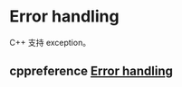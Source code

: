 # Error handling

C++ 支持 exception。

## cppreference [Error handling](https://en.cppreference.com/w/cpp/error)

